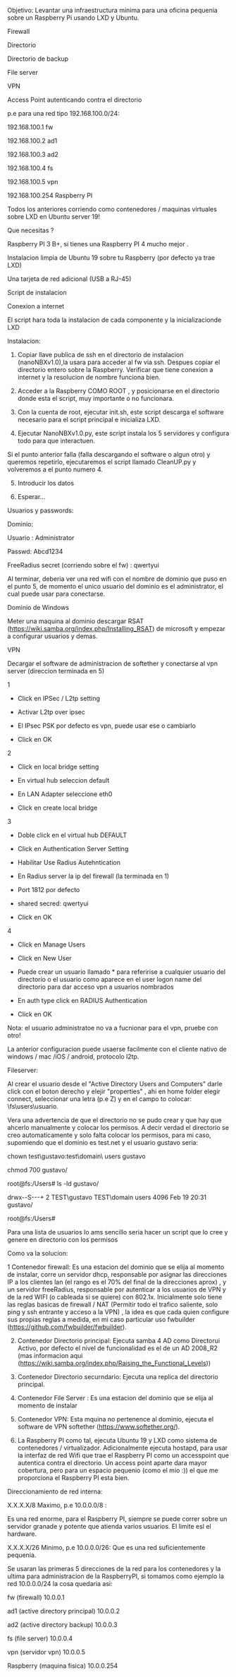 Objetivo: Levantar una infraestructura minima para una oficina pequenia sobre un Raspberry Pi usando LXD y Ubuntu.


Firewall

Directorio

Directorio de backup

File server

VPN

Access Point autenticando contra el directorio


p.e para una red tipo 192.168.100.0/24:


192.168.100.1 fw

192.168.100.2 ad1

192.168.100.3 ad2

192.168.100.4 fs

192.168.100.5 vpn

192.168.100.254 Raspberry PI


Todos los anteriores corriendo como contenedores / maquinas virtuales sobre LXD en Ubuntu server 19!



Que necesitas ?


Raspberry PI 3 B+, si tienes una Raspberry PI 4 mucho mejor .

Instalacion limpia de Ubuntu 19 sobre tu Raspberry (por defecto ya trae LXD)

Una tarjeta de red adicional (USB a RJ-45)

Script de instalacion

Conexion a internet


El script hara toda la instalacion de cada componente y la inicializacionde LXD


Instalacion:



1. Copiar llave publica de ssh en el directorio de instalacion (nanoNBXv1.0),la usara para acceder al fw via ssh. Despues copiar el directorio entero sobre la Raspberry. Verificar que tiene conexion a internet y la resolucion de nombre funciona bien.


2. Acceder a la Raspberry COMO ROOT , y posicionarse en el directorio donde esta el script, muy importante o no funcionara.


3. Con la cuenta de root, ejecutar init.sh, este script descarga el software necesario para el script principal e inicializa LXD.


4. Ejecutar NanoNBXv1.0.py, este script instala los 5 servidores y configura todo para que interactuen.


Si el punto anterior falla (falla descargando el software o algun otro) y queremos repetirlo, ejecutaremos el script llamado CleanUP.py y volveremos a el punto numero 4.


5. Introducir los datos


6. Esperar...



Usuarios y passwords:


Dominio:

Usuario : Administrator

Passwd: Abcd1234


FreeRadius secret (corriendo sobre el fw) : qwertyui


Al terminar, deberia ver una red wifi con el nombre de dominio que puso en el punto 5, de momento el unico usuario del dominio es el administrator, el cual puede usar para conectarse.


Dominio de Windows


Meter una maquina al dominio descargar RSAT (https://wiki.samba.org/index.php/Installing_RSAT) de microsoft y empezar a configurar usuarios y demas.


VPN


Decargar el software de administracion de softether y conectarse al vpn server (direccion terminada en 5)


1

- Click en IPSec / L2tp setting

- Activar L2tp over ipsec

- El IPsec PSK por defecto es vpn, puede usar ese o cambiarlo

- Click en OK


2

- Click en local bridge setting

- En virtual hub seleccion default

- En LAN Adapter seleccione eth0

- Click en create local bridge


3

- Doble click en el virtual hub DEFAULT

- Click en Authentication Server Setting

- Habilitar Use Radius Autehntication

- En Radius server la ip del firewall (la terminada en 1)

- Port 1812 por defecto

- shared secred: qwertyui

- Click en OK


4

- Click en Manage Users

- Click en New User

- Puede crear un usuario llamado * para referirise a cualquier usuario del directorio o el usuario como aparece en el user    logon name del directorio para dar acceso vpn a usuarios nombrados

- En auth type click en RADIUS Authentication

- Click en OK

Nota: el usuario administratoe no va a fucnionar para el vpn, pruebe con otro!


La anterior configuracion puede usaerse facilmente con el cliente nativo de windows  / mac /iOS / android, protocolo l2tp.






Fileserver:


Al crear el usuario desde el "Active Directory Users and Computers" darle click con el boton derecho y elejir "properties" , ahi en home folder elegir connect, seleccionar una letra (p.e Z) y en el campo to colocar: \\fs\users\usuario.

Vera una advertencia de que el directorio no se pudo crear y que hay que ahcerlo manualmente y colocar los permisos. A decir verdad el directorio se creo automaticamente y solo falta colocar los permisos, para mi caso, supomiendo que el dominio es test.net y el usuario gustavo seria:


chown test\\gustavo:test\\domain\ users gustavo

chmod 700 gustavo/


root@fs:/Users# ls -ld gustavo/

drwx--S---+ 2 TEST\gustavo TEST\domain users 4096 Feb 19 20:31 gustavo/

root@fs:/Users#


Para una lista de usuarios lo ams sencillo seria hacer un script que lo cree y genere en directorio con los permisos








Como va la solucion:


1 Contenedor firewall: Es una estacion del dominio que se elija al momento de instalar, corre un servidor dhcp, responsable por asignar las direcciones IP a los clientes lan (el rango es el 70% del final de la direcciones aprox) , y un servidor freeRadius, responsable por autenticar a los usuarios de VPN y de la red WIFI (o cableada si se quiere) con 802.1x. Inicialmente solo tiene las reglas basicas de firewall / NAT (Permitir todo el trafico saliente, solo ping y ssh entrante y acceso a la VPN) , la idea es que cada quien configure sus propias reglas a medida, en mi caso particular uso fwbuilder (https://github.com/fwbuilder/fwbuilder).


2. Contenedor Directorio principal: Ejecuta samba 4 AD como Directorui Activo, por defecto el nivel de funcionalidad es el de un  AD 2008_R2 (mas informacion aqui (https://wiki.samba.org/index.php/Raising_the_Functional_Levels))


3. Contenedor Directorio securndario: Ejecuta una replica del directorio principal.


4. Contenedor File Server : Es una estacion del dominio que se elija al momento de instalar


5. Contenedor VPN: Esta mquina no pertenence al dominio, ejecuta el software de VPN softether (https://www.softether.org/).


6. La Raspberry PI como tal, ejecuta Ubuntu 19 y LXD como sistema de contenedores / virtualizador. Adicionalmente ejecuta hostapd, para usar la interfaz de red Wifi que trae el Raspberry PI como un accesspoint que autentica contra el directorio. Un access point aparte dara mayor cobertura, pero para un espacio pequenio (como el mio :)) el que me proporciona el Raspberry PI esta bien.


Direccionamiento de red interna:



X.X.X.X/8 Maximo, p.e 10.0.0.0/8 : 


Es una red enorme, para el Raspberry PI, siempre se puede correr sobre un servidor granade y potente que atienda varios usuarios. El limite esl el hardware.


X.X.X.X/26  Minimo, p.e 10.0.0.0/26: Que es una red suficientemente pequenia.


Se usaran las primeras 5 direcciones de la red para los contenedores y la ultima para administracion de la RaspberryPI, si tomamos como ejemplo la red 10.0.0.0/24 la cosa quedaria asi:


fw (firewall) 10.0.0.1

ad1 (active directory principal) 10.0.0.2

ad2 (active directory backup) 10.0.0.3

fs (file server) 10.0.0.4

vpn (servidor vpn) 10.0.0.5

Raspberry (maquina fisica) 10.0.0.254










